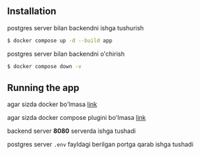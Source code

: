 
## Installation

  

postgres server bilan backendni ishga tushurish

```bash
$ docker compose up -d --build app
```

postgres server bilan backendni o'chirish

```bash
$ docker compose down -v
```


## Running the app

  

agar sizda docker bo'lmasa [link](https://docs.docker.com/engine/install/ubuntu/)

agar sizda docker compose plugini bo'lmasa [link](https://gist.github.com/thaJeztah/b7950186212a49e91a806689e66b317d)

  

backend server **8080** serverda ishga tushadi

postgres server `.env` fayldagi berilgan portga qarab ishga tushadi



<!-- ```bash

  

# development

  

$ npm run start

  

  

# watch mode

  

$ npm run start:dev

  

  

# production mode

  

$ npm run start:prod

  

```

  

  

## Test

  

  

```bash

  

# unit tests

  

$ npm run test

  

  

# e2e tests

  

$ npm run test:e2e

  

  

# test coverage

  

$ npm run test:cov

  

``` -->
